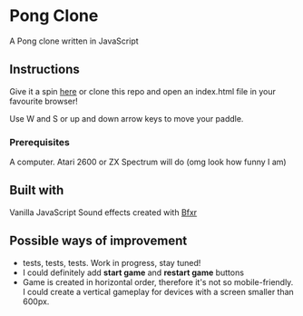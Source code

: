 # Pong Clone
A Pong clone written in JavaScript

## Instructions

Give it a spin [here](https://htmlpreview.github.io/?https://github.com/rafmosiolek/pong-clone/blob/master/index.html) or clone this repo and open an index.html file in your favourite browser!

Use W and S or up and down arrow keys to move your paddle. 

### Prerequisites

A computer. Atari 2600 or ZX Spectrum will do (omg look how funny I am)

## Built with

Vanilla JavaScript 
Sound effects created with [Bfxr](http://www.bfxr.net/)

## Possible ways of improvement

* tests, tests, tests. Work in progress, stay tuned!
* I could definitely add **start game** and **restart game** buttons
* Game is created in horizontal order, therefore it's not so mobile-friendly. I could create a vertical gameplay for devices with a screen smaller than 600px.
